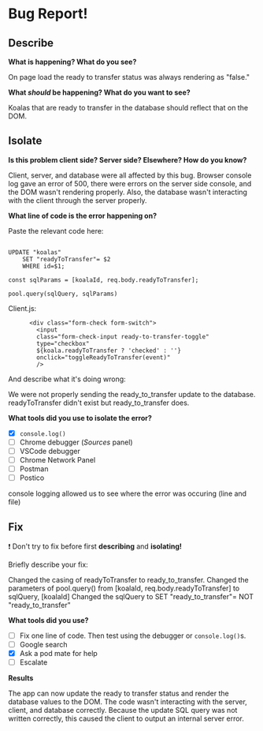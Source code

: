 # Bug Report!

## Describe



**What is happening? What do you see?**

On page load the ready to transfer status was always rendering as "false."

**What _should_ be happening? What do you want to see?**

Koalas that are ready to transfer in the database should reflect that on the DOM.

## Isolate

**Is this problem client side? Server side? Elsewhere? How do you know?**

Client, server, and database were all affected by this bug. Browser console log gave an error of 500, there were errors on the server side console, and the DOM wasn't rendering properly. Also, the database wasn't interacting with the client through the server properly.

**What line of code is the error happening on?**

Paste the relevant code here:
```js
```
    UPDATE "koalas" 
        SET "readyToTransfer"= $2
        WHERE id=$1;

    const sqlParams = [koalaId, req.body.readyToTransfer];

    pool.query(sqlQuery, sqlParams)

Client.js:

          <div class="form-check form-switch">
            <input 
            class="form-check-input ready-to-transfer-toggle" 
            type="checkbox"
            ${koala.readyToTransfer ? 'checked' : ''}
            onclick="toggleReadyToTransfer(event)"
            />

And describe what it's doing wrong:

We were not properly sending the ready_to_transfer update to the database. 
readyToTransfer didn't exist but ready_to_transfer does.


**What tools did you use to isolate the error?**

- [X] `console.log()`
- [ ] Chrome debugger (_Sources_ panel)
- [ ] VSCode debugger
- [ ] Chrome Network Panel
- [ ] Postman
- [ ] Postico

<!-- Briefly describe how the tool helped you, and how you used it -->

console logging allowed us to see where the error was occuring (line and file)

## Fix

❗ Don't try to fix before first **describing** and **isolating!**

Briefly describe your fix:

Changed the casing of readyToTransfer to ready_to_transfer.
Changed the parameters of pool.query() from [koalaId, req.body.readyToTransfer] to sqlQuery, [koalaId]
Changed the sqlQuery to SET "ready_to_transfer"= NOT "ready_to_transfer"


**What tools did you use?**

- [ ] Fix one line of code. Then test using the debugger or `console.log()`s.
- [ ] Google search
- [X] Ask a pod mate for help
- [ ] Escalate

**Results**

<!-- Go back to your original description. Is the app behaving how you want it to, now? Describe the bug, technically: what was your code doing wrong, and how did you fix it. -->

The app can now update the ready to transfer status and render the database values to the DOM. The code wasn't interacting with the server, client, and database correctly. Because the update SQL query was not written correctly, this caused the client to output an internal server error.